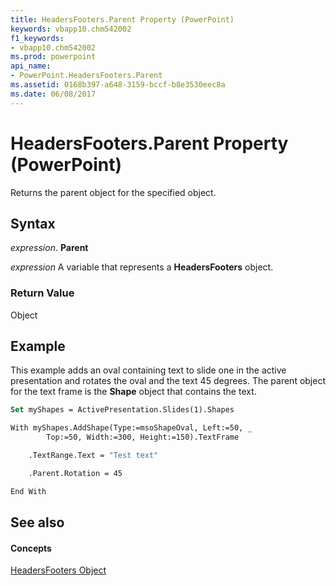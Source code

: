 ```yaml
---
title: HeadersFooters.Parent Property (PowerPoint)
keywords: vbapp10.chm542002
f1_keywords:
- vbapp10.chm542002
ms.prod: powerpoint
api_name:
- PowerPoint.HeadersFooters.Parent
ms.assetid: 0168b397-a648-3159-bccf-b8e3530eec8a
ms.date: 06/08/2017
---
```



# HeadersFooters.Parent Property (PowerPoint)

Returns the parent object for the specified object.


## Syntax

 _expression_. **Parent**

 _expression_ A variable that represents a **HeadersFooters** object.


### Return Value

Object


## Example

This example adds an oval containing text to slide one in the active presentation and rotates the oval and the text 45 degrees. The parent object for the text frame is the **Shape** object that contains the text.


```vb
Set myShapes = ActivePresentation.Slides(1).Shapes

With myShapes.AddShape(Type:=msoShapeOval, Left:=50, _
        Top:=50, Width:=300, Height:=150).TextFrame

    .TextRange.Text = "Test text"

    .Parent.Rotation = 45

End With
```


## See also


#### Concepts


[HeadersFooters Object](headersfooters-object-powerpoint.md)

